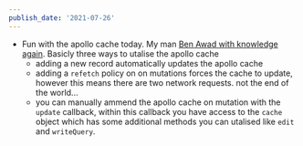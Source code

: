 ```yaml
---
publish_date: '2021-07-26'
---
```


- Fun with the apollo cache today. My man [Ben Awad with knowledge again](https://www.youtube.com/watch?v=lQ7t20gFR14). Basicly three ways to utalise the apollo cache
  - adding a new record automatically updates the apollo cache
  - adding a `refetch` policy on on mutations forces the cache to update, however this means there are two network requests. not the end of the world...
  - you can manually ammend the apollo cache on mutation with the `update` callback, within this callback you have access to the `cache` object which has some additional methods you can utalised like `edit` and `writeQuery`.
